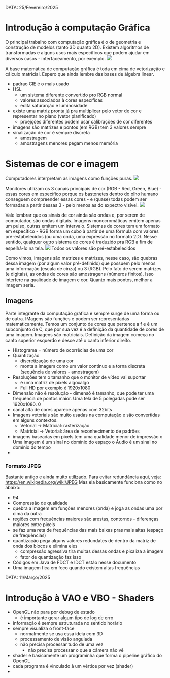 DATA: 25/Fevereiro/2025
# Introdução à computação Gráfica
O principal trabalho com computação gráfica é o de geometria e construção de modelos (tanto 3D quanto 2D).
Existem algoritmos de transformadas e alguns usos mais específicos que podem ajudar em diversos casos - interfaceamento, por exemplo.
<img src="imgs\Fundamentos_de_imagem_e_cor.png">

A base matemática de computação gráfica é toda em cima de vetorização e cálculo matricial. Espero que ainda lembre das bases de álgebra linear.

- padrao CIE é o mais usado
- HSL
    - um sistema diferente convertido pro RGB normal
    - valores associados à cores específicas
    - edita saturarção e luminosidade
- existe uma matriz pronta já pra multiplicar pelo vetor de cor e representar no plano (vetor planificado)
    - proejções diferentes podem usar calibrações de cor diferentes
- imagens são matrizes e pontos (em RGB) tem 3 valores sempre
- sinalização de cor é sempre discreta
    - amostragem
    - amostragens menores pegam menos memória

# Sistemas de cor e imagem
Computadores interpretam as imagens como funções puras.
<img src="imgs\Funcao_imagem.png">

Monitores utilizam os 3 canais principais de cor (RGB - Red, Green, Blue) - essas cores em específico porque os bastonetes dentro do olho humano conseguem compreender essas cores - e (quase) todas podem ser formadas a partir dessas 3 - pelo menos as do expectro visível.
<img src="imgs\Captura_de_imagem.png">

Vale lembrar que os sinais de cor ainda são ondas e, por serem de computador, são ondas digitais. Imagens monocromáticas emitem apenas um pulso, outras emitem um intervalo.
Sistemas de cores tem um formato em específico - RGB forma um cubo à partir de uma fórmula com valores pré-estabelecidos (ou uma onda, uma expressão no formato 2D). Nesse sentido, qualquer outro sistema de cores é traduzido pra RGB a fim de espelhá-lo na tela.
<img src="imgs\Sistemas_de_cores.png">
Todos os valores são pré-estabelecidos

Como vimos, imagens são matrizes e matrizes, nesse caso, são quebras dessa imagem (por algum valor pré-definido) que possuem pelo menos uma informação (escala de cinza) ou 3 (RGB).
Pelo fato de serem matrizes (e digitais), as ondas de cores são amostragens (números finitos). Isso interfere na qualidade de imagem e cor. Quanto mais pontos, melhor a imagem seria.

## Imagens
Parte integrante da computação gráfica e sempre surge de uma forma ou de outra.
IMagens são funções e podem ser representadas matematicamente.
Temos um conjunto de cores que pertence a f e é um subconjunto de C, que por sua vez é a definição da quantidade de cores de uma imagem.
Imagens são matriciais.
Definição da imagem começa no canto superior esquerdo e desce até o canto inferior direito.
- Histograma = número de ocorrêcias de uma cor
- Quantização
    - discretização de uma cor
    - monta a imagem como um valor contínuo e a torna discreta (sequência de valores - amostragem)
- Resoluções tem o tamanho que o monitor de vídeo vai suportar
    - é uma matriz de pixels algoxalgo
    - Full HD por exemplo é 1920x1080
- Dimensão não é resolução - dimensõ é tamanho, que pode ter uma frequência de pontos maior. Uma tela de 5 polegadas pode ser 1920x1080.
0
- canal alfa de cores aparece apenas com 32bits
- Imagens vetoriais são muito usadas na computação e são convertidas em alguns contextos.
    - Vetorial → Matricial: rasterização
    - Matricial → Vetorial: área de reconhecimento de padrões
- imagens baseadas em pixels tem uma qualidade menor de impressão
o Uma imagem é um sinal no domínio do espaço
o Áudio é um sinal no domínio do tempo
- 

### Formato JPEG
Bastante antigo e ainda muito utilizado.
Para evitar redundância aqui, veja: https://en.wikipedia.org/wiki/JPEG
Mas ela basicamente funciona como no abaixo:

- 94
- Compressão de qualidade
- quebra a imagem em funções menores (onda) e joga as ondas uma por cima da outra
- regiões com frequências maiores são arestas, contornos - diferenças maiores entre pixels
- se faz uma reta de frequências das mais baixas pras mais altas (espaço de frequências)
- quantização pega alguns valores redundates de dentro da matriz de onda dos blocos e elimina eles
    - compressão agressiva tira muitas dessas ondas e pixaliza a imagem
    - fator de quantização faz isso
- Códigos em Java de FDCT e IDCT estão nesse documento
- Uma imagem fica em foco quando existem altas frequências

DATA: 11/Março/2025
# Introdução à VAO e VBO - Shaders
- OpenGL não para por debug de estado
    - é importante gerar algum tipo de log de erro
- informação é sempre estruturada no sentido horário
- sempre visualiza o front-face
    - normalmente se usa essa ideia com 3D
    - processamento de visão angulada
    - não precisa processar tudo de uma vez
        - não precisa processar o que a câmera não vê
- shader é basicamente um programinha que forma o pipeline gráfico do OpenGL
- cada programa é vinculado à um vértice por vez (shader)
- 